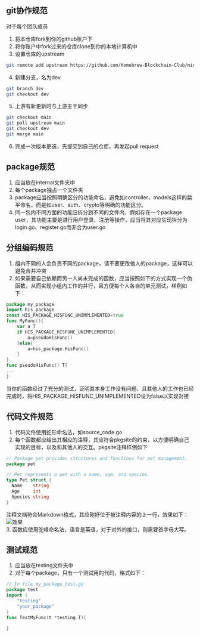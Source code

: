 ## git协作规范
对于每个团队成员
1. 将本仓库fork到你的github账户下
2. 将你账户中fork过来的仓库clone到你的本地计算机中
3. 设置仓库的upstream
```bash
git remote add upstream https://github.com/Homebrew-Blockchain-Club/minichain.git
```
4. 新建分支，名为dev
```bash
git branch dev
git checkout dev
```
5. 上游有新更新时与上游主干同步
```bash
git checkout main
git pull upstream main
git checkout dev
git merge main
```
6. 完成一次版本更迭，先提交到自己的仓库，再发起pull request
## package规范
1. 应当放在internal文件夹中
2. 每个package独占一个文件夹
3. package应当按照明确区分的功能命名，避免如controller、models这样的扁平命名，而是如user、auth、crypto等明确的功能区分。
4. 同一包内不同方面的功能应拆分到不同的文件内，假如存在一个package user，其功能主要是进行用户登录、注册等操作，应当将其对应实现拆分为login.go、register.go而非合为user.go
## 分组编码规范
1. 组内不同的人会负责不同的package，请不要更改他人的package，这样可以避免合并冲突 
2. 如果需要自己依赖而另一人尚未完成的函数，应当按照如下的方式实现一个伪函数，从而实现小组内工作的并行，且方便每个人各自的单元测试，样例如下：
```go
package my_package
import his_package
const HIS_PACKAGE_HISFUNC_UNIMPLEMENTED=true
func MyFunc(){
    var a T
    if HIS_PACKAGE_HISFUNC_UNIMPLEMENTED{
        a=pseudoHisFunc()
    }else{
        a=his_package.HisFunc()
    }
}
func pseudoHisFunc() T{
...
}
```
当你的函数经过了充分的测试，证明其本身工作没有问题、且其他人的工作也已经完成时，将HIS_PACKAGE_HISFUNC_UNIMPLEMENTED设为false以实现对接
## 代码文件规范
1. 代码文件使用蛇形命名法，如source_code.go
2. 每个函数都应给出其相应的注释，其应符合pkgsite的约束，以方便明确自己实现的目标，以及和其他人的交互。pkgsite注释样例如下
```go
// Package pet provides structures and functions for pet management.
package pet

// Pet represents a pet with a name, age, and species.
type Pet struct {
  Name    string
  Age     int
  Species string
}
```
注释文档符合Markdown格式，其应刚好位于被注释内容的上一行，效果如下：![效果](https://substackcdn.com/image/fetch/f_auto,q_auto:good,fl_progressive:steep/https%3A%2F%2Fsubstack-post-media.s3.amazonaws.com%2Fpublic%2Fimages%2F6bfcb077-75b7-4fe9-ac2c-f4e49402e229_700x900.png)  
3. 函数应使用驼峰命名法，语言是英语，对于对外的接口，则需要首字母大写。
## 测试规范
1. 应当放在testing文件夹中
2. 对于每个package，只有一个测试用的代码，格式如下：
```go
// In file my_package_test.go
package test
import (
    "testing"
    "your_package"
)
func TestMyFunc(t *testing.T){

}
```